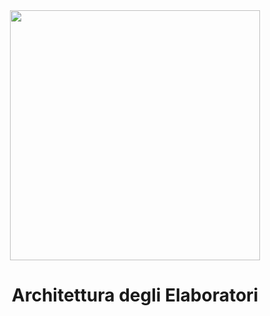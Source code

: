 <div align="center">
  <img src="https://cdn.freebiesupply.com/logos/large/2x/mips-logo-black-and-white.png"
  width=400> </img>
</div>

# <p align="center"> Architettura degli Elaboratori </p>